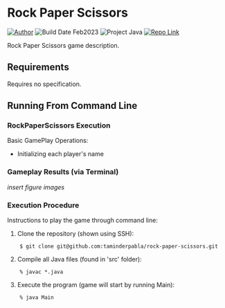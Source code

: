 # Rock Paper Scissors
[![Author](https://img.shields.io/badge/author-taminderpabla-9cf.svg)](https://github.com/taminderpabla)
![Build Date Feb2023](https://img.shields.io/badge/build_date-Feb2023-brightgreen.svg)
![Project Java](https://img.shields.io/badge/project-Java-red.svg)
[![Repo Link](https://img.shields.io/badge/repo-TicTacToe-lightgrey.svg)](https://github.com/taminderpabla/rock-paper-scissors)

Rock Paper Scissors game description.

## Requirements
Requires no specification.

## Running From Command Line
### RockPaperScissors Execution
Basic GamePlay Operations:
- Initializing each player's name


### Gameplay Results (via Terminal)
*insert figure images*


### Execution Procedure
Instructions to play the game through command line:
1. Clone the repository (shown using SSH):
```
    $ git clone git@github.com:taminderpabla/rock-paper-scissors.git
```
2. Compile all Java files (found in 'src' folder):
```
    % javac *.java
```
3. Execute the program (game will start by running Main):
```
    % java Main
```
